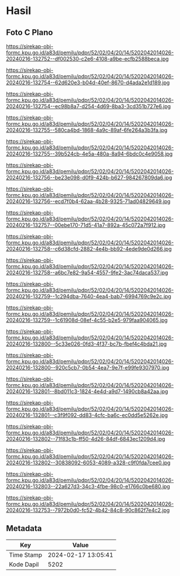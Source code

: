 # Hasil

## Foto C Plano

https://sirekap-obj-formc.kpu.go.id/a83d/pemilu/pdpr/52/02/04/20/14/5202042014026-20240216-132752--df002530-c2e6-4108-a9be-ecfb2588beca.jpg

https://sirekap-obj-formc.kpu.go.id/a83d/pemilu/pdpr/52/02/04/20/14/5202042014026-20240216-132754--62d620e3-b04d-40ef-8670-d4ada2e1d189.jpg

https://sirekap-obj-formc.kpu.go.id/a83d/pemilu/pdpr/52/02/04/20/14/5202042014026-20240216-132754--ec98b8a7-d254-4d69-8ba3-3cd351b727e6.jpg

https://sirekap-obj-formc.kpu.go.id/a83d/pemilu/pdpr/52/02/04/20/14/5202042014026-20240216-132755--580ca4bd-1868-4a9c-89af-6fe264a3b3fa.jpg

https://sirekap-obj-formc.kpu.go.id/a83d/pemilu/pdpr/52/02/04/20/14/5202042014026-20240216-132755--39b524cb-4e5a-480a-8a94-6bdc0c4e9058.jpg

https://sirekap-obj-formc.kpu.go.id/a83d/pemilu/pdpr/52/02/04/20/14/5202042014026-20240216-132756--be23e098-d0f9-424b-b627-984267809da6.jpg

https://sirekap-obj-formc.kpu.go.id/a83d/pemilu/pdpr/52/02/04/20/14/5202042014026-20240216-132756--ecd7f0b4-62aa-4b28-9325-71ad04829649.jpg

https://sirekap-obj-formc.kpu.go.id/a83d/pemilu/pdpr/52/02/04/20/14/5202042014026-20240216-132757--00ebe170-71d5-41a7-892a-45c072a7f912.jpg

https://sirekap-obj-formc.kpu.go.id/a83d/pemilu/pdpr/52/02/04/20/14/5202042014026-20240216-132758--c6d38cfd-2882-4e4b-bb92-4ede9de0d266.jpg

https://sirekap-obj-formc.kpu.go.id/a83d/pemilu/pdpr/52/02/04/20/14/5202042014026-20240216-132758--a6bc7e82-9a54-4557-9fe2-3ac74daca537.jpg

https://sirekap-obj-formc.kpu.go.id/a83d/pemilu/pdpr/52/02/04/20/14/5202042014026-20240216-132759--1c294dba-7640-4ea4-bab7-6994769c9e2c.jpg

https://sirekap-obj-formc.kpu.go.id/a83d/pemilu/pdpr/52/02/04/20/14/5202042014026-20240216-132759--1c61908d-08ef-4c55-b2e5-979faa904065.jpg

https://sirekap-obj-formc.kpu.go.id/a83d/pemilu/pdpr/52/02/04/20/14/5202042014026-20240216-132800--5c33e026-0fd3-4f37-bc7b-fbef4c4bda21.jpg

https://sirekap-obj-formc.kpu.go.id/a83d/pemilu/pdpr/52/02/04/20/14/5202042014026-20240216-132800--920c5cb7-0b54-4ea7-9e7f-e99fe9307970.jpg

https://sirekap-obj-formc.kpu.go.id/a83d/pemilu/pdpr/52/02/04/20/14/5202042014026-20240216-132801--8bd011c3-1824-4e4d-a9d7-1490cb8a42aa.jpg

https://sirekap-obj-formc.kpu.go.id/a83d/pemilu/pdpr/52/02/04/20/14/5202042014026-20240216-132801--c3f9f092-dd83-4cfc-ba6c-ec0dd5e5262e.jpg

https://sirekap-obj-formc.kpu.go.id/a83d/pemilu/pdpr/52/02/04/20/14/5202042014026-20240216-132802--71f83c1b-ff50-4d26-84df-6843ec1209d4.jpg

https://sirekap-obj-formc.kpu.go.id/a83d/pemilu/pdpr/52/02/04/20/14/5202042014026-20240216-132802--30838092-6053-4089-a328-c9f0fda7cee0.jpg

https://sirekap-obj-formc.kpu.go.id/a83d/pemilu/pdpr/52/02/04/20/14/5202042014026-20240216-132803--22a627d3-34c3-4fbe-98c0-e1766c0be680.jpg

https://sirekap-obj-formc.kpu.go.id/a83d/pemilu/pdpr/52/02/04/20/14/5202042014026-20240216-132753--7972b0d0-fc52-4b42-84c8-90c862f7e4c2.jpg


## Metadata

| Key        | Value               |
| ---------- | ------------------- |
| Time Stamp | 2024-02-17 13:05:41 |
| Kode Dapil | 5202                |




